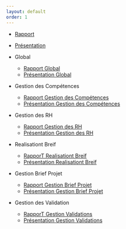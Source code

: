 ```yaml
---
layout: default
order: 1
---
```



- [Rapport](https://solicoders.github.io/soli-lms/documentation/) 
- [Présentation](https://solicoders.github.io/soli-lms/documentation/presentation.html#/) 

- Global
  - [Rapport Global](https://solicoders.github.io/soli-lms/documentation/Global/)
  - [Présentation Global](https://solicoders.github.io/soli-lms/documentation/Global/presentation.html#/)
- Gestion des Compétences
    - [Rapport Gestion des Compétences](https://solicoders.github.io/soli-lms/documentation/GestionCompetences/)
    - [Présentation Gestion des Compétences](https://solicoders.github.io/soli-lms/documentation/GestionCompetences/presentation.html#/)
  
- Gestion des RH
    - [Rapport Gestion des RH](https://solicoders.github.io/soli-lms/documentation/GestionRH/)
    - [Présentation Gestion des RH](https://solicoders.github.io/soli-lms/documentation/GestionRH/presentation.html#/)
  
- Realisationt Breif
    - [RapporT Realisationt Breif](https://solicoders.github.io/soli-lms/documentation/RealisationtBreif/)
    - [Présentation Realisationt Breif](https://solicoders.github.io/soli-lms/documentation/RealisationtBreif/presentation.html#/)

- Gestion Brief Projet
    - [Rapport Gestion Brief Projet](https://solicoders.github.io/soli-lms/documentation/GestionBriefProjet/)
    - [Présentation Gestion Brief Projet](https://solicoders.github.io/soli-lms/documentation/GestionBriefProjet/presentation.html#/)
  
- Gestion des Validation
    - [RapporT Gestion Validations](https://solicoders.github.io/soli-lms/documentation/GestionValidations/)
    - [Présentation Gestion Validations](https://solicoders.github.io/soli-lms/documentation/GestionValidations/presentation.html#/)